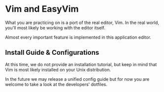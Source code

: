 # Vim and EasyVim
What you are practicing on is a port of the real editor, Vim.
In the real world, you'll most likely be working with the editor itself.

Almost every important feature is implemented in this application editor.


## Install Guide & Configurations
At this time, we do not provide an installation tutorial, but keep in mind
that Vim is most likely installed on your Unix distribution.

In the future we may release a unified config guide but for now you are
welcome to take a look at the developers' dotfiles.


